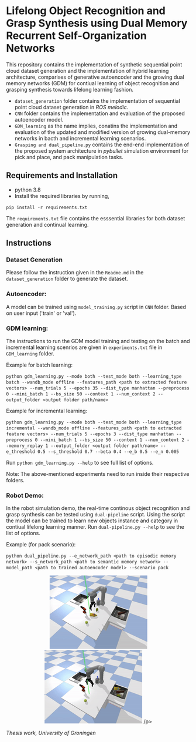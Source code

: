 # Lifelong Object Recognition and Grasp Synthesis using Dual Memory Recurrent Self-Organization Networks

This repository contains the implementation of synthetic sequential point cloud dataset generation and the implementation of hybrid learning architecture, comparises of generative autoencoder and the growing dual memory networks (GDM) for contiual learning of object recognition and grasping synthesis towards lifelong learning fashion.

 * ``` dataset_generation ``` folder contains the implementation of sequential point cloud dataset generation in _ROS melodic_. 
 * ``` CNN ``` folder contains the implementation and evaluation of the proposed autoencoder model. 
 * ``` GDM_learning ``` as the name implies, conatins the implementation and evaluation of the updated and modified version of growing dual-memory networks in bacth and incremental learning scenarios. 
 * ``` Grasping and dual_pipeline.py ``` contains the end-end implementation of the proposed system architecture in _pybullet_ simulation environment for pick and place, and pack manipulation tasks.

## Requirements and Installation
* python 3.8
* Install the required libraries by running, 
```
pip install -r requirements.txt
```
The ```requirements.txt``` file contains the esssential libraries for both dataset generation and continual learning. 

## Instructions
### Dataset Generation
Please follow the instruction given in the ```Readme.md``` in the ```dataset_generation``` folder to generate the dataset.

### Autoencoder:
A model can be trained using ```model_training.py``` script in ```CNN``` folder. Based on user input ('train' or 'val').

### GDM learning:
The instructions to run the GDM model training and testing on the batch and incremental learning scenrios are given in ```experiments.txt``` file in ```GDM_learning``` folder. 

Example for batch learning: 

```
python gdm_learning.py --mode both --test_mode both --learning_type batch --wandb_mode offline --features_path <path to extracted feature vectors> --num_trials 5 --epochs 35 --dist_type manhattan --preprocess 0 --mini_batch 1 --bs_size 50 --context 1 --num_context 2 --output_folder <output folder path/name>
```
Example for incremental learning:

```
python gdm_learning.py --mode both --test_mode both --learning_type incremental --wandb_mode offline --features_path <path to extracted feature vectors> --num_trials 5 --epochs 3 --dist_type manhattan --preprocess 0 --mini_batch 1 --bs_size 50 --context 1 --num_context 2 --memory_replay 1 --output_folder <output folder path/name> --e_threshold 0.5 --s_threshold 0.7 --beta 0.4 --e_b 0.5 --e_n 0.005
```

Run ```python gdm_learning.py --help``` to see full list of options. 

Note: The above-mentioned experiments need to run inside their respective folders. 


### Robot Demo:
In the robot simulation demo, the real-time continous object recognition and grasp synthesis can be tested using ```dual-pipeline``` script. Using the script the model can be trained to learn new objects instance and category in contiual lifelong learning manner. Run ```dual-pipeline.py --help``` to see the list of options.

Example (for pack scenario):
```
python dual_pipeline.py --e_network_path <path to episodic memory network> --s_network_path <path to semantic memory network> --model_path <path to trained autoencoder model> --scenario pack
```
<p align="center">
  <img src="images/demo_mustard_bottle.gif" alt="animated"/>
   <img src="images/demo_power_drill.gif" alt="animated"/>
/p>


_Thesis work, University of Groningen_
